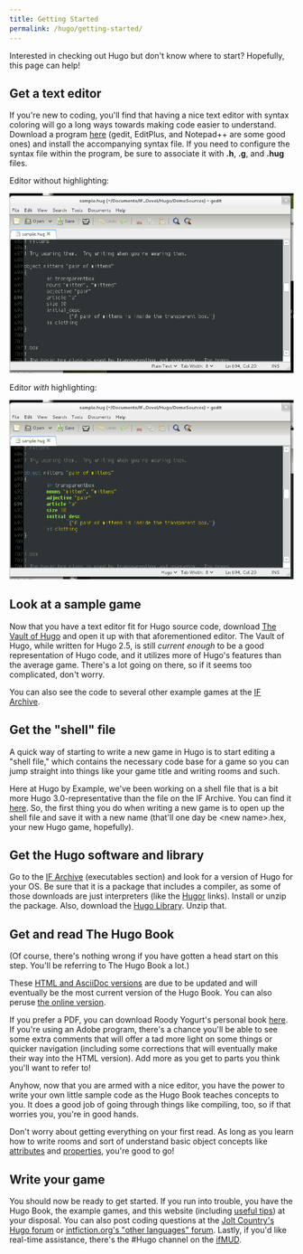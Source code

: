 ```yaml
---
title: Getting Started
permalink: /hugo/getting-started/
---
```


Interested in checking out Hugo but don't know where to start?
Hopefully, this page can help!

## Get a text editor

If you're new to coding, you'll find that having a nice text editor with
syntax coloring will go a long ways towards making code easier to
understand. Download a program [here](tools/editors/)
(gedit, EditPlus, and Notepad++ are some good ones) and install the
accompanying syntax file. If you need to configure the syntax file
within the program, be sure to associate it with **.h**, **.g**, and
**.hug** files.

Editor without highlighting:

![Editor without highlighting](assets/images/Nohilite.png)

Editor *with* highlighting:

![Editor with highlighting](assets/images/Withhilite.png)

## Look at a sample game

Now that you have a text editor fit for Hugo source code, download
[The Vault of Hugo](http://ifarchive.org/if-archive/programming/hugo/examples/sample.hug)
and open it up with that aforementioned editor. The Vault of Hugo, while
written for Hugo 2.5, is still *current enough* to be a good
representation of Hugo code, and it utilizes more of Hugo's features
than the average game. There's a lot going on there, so if it seems too
complicated, don't worry.

You can also see the code to several other example games at the
[IF Archive](http://ifarchive.org/indexes/if-archiveXgamesXsourceXhugo.html).

## Get the "shell" file

A quick way of starting to write a new game in Hugo is to start editing
a "shell file," which contains the necessary code base for a game so you
can jump straight into things like your game title and writing rooms and
such.

Here at Hugo by Example, we've been working on a shell file that is a
bit more Hugo 3.0-representative than the file on the IF Archive. You
can find it [here](basics/new-shell/). So, the first thing you do
when writing a new game is to open up the shell file and save it with a
new name (that'll one day be &lt;new name&gt;.hex, your new Hugo game,
hopefully).

## Get the Hugo software and library

Go to the [IF Archive](http://ifarchive.org/indexes/if-archiveXprogrammingXhugoXexecutables.html)
(executables section) and look for a version of Hugo for your OS. Be
sure that it is a package that includes a compiler, as some of those
downloads are just interpreters (like the [Hugor](interpreters/hugor/)
links). Install or unzip the package. Also, download the
[Hugo Library](http://ifarchive.org/if-archive/programming/hugo/library/hugolib.zip).
Unzip that.

## Get and read The Hugo Book

(Of course, there's nothing wrong if you have gotten a head start on
this step. You'll be referring to The Hugo Book a lot.)

These [HTML and AsciiDoc versions](https://github.com/tajmone/hugo-book/releases/) are due to be updated and will eventually be the most current version of the Hugo Book.  You can also peruse [the online version](https://tajmone.github.io/hugo-book/).

If you prefer a PDF, you can download Roody Yogurt's personal book
[here](https://drive.google.com/file/d/1Co_xhNF42K1VRRirPHHy-537GBvORDw9/view?usp=sharing). If you're using an
Adobe program, there's a chance you'll be able to see some extra
comments that will offer a tad more light on some things or quicker
navigation (including some corrections that will eventually make their way into the HTML version). Add more as you get to parts you think you'll want to refer
to!

Anyhow, now that you are armed with a nice editor, you have the power to
write your own little sample code as the Hugo Book teaches concepts to
you. It does a good job of going through things like compiling, too, so
if that worries you, you're in good hands.

Don't worry about getting everything on your first read. As long as you
learn how to write rooms and sort of understand basic object concepts
like [attributes](attributes/) and
[properties](properties/), you're good to go!

## Write your game

You should now be ready to get started. If you run into trouble, you
have the Hugo Book, the example games, and this website (including 
[useful tips](categories/#tips)) at your disposal. You can also
post coding questions at the 
[Jolt Country's Hugo forum](http://www.joltcountry.com/phpBB2/viewforum.php?f=8) or
[intfiction.org's "other languages" forum](http://www.intfiction.org/forum/viewforum.php?f=16).
Lastly, if you'd like real-time assistance, there's the \#Hugo channel on the
[ifMUD](http://ifmud.port4000.com).
